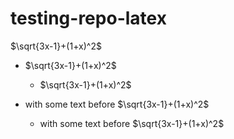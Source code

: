 # testing-repo-latex

$\sqrt{3x-1}+(1+x)^2$

- $\sqrt{3x-1}+(1+x)^2$
  - $\sqrt{3x-1}+(1+x)^2$

- with some text before $\sqrt{3x-1}+(1+x)^2$
  - with some text before  $\sqrt{3x-1}+(1+x)^2$
